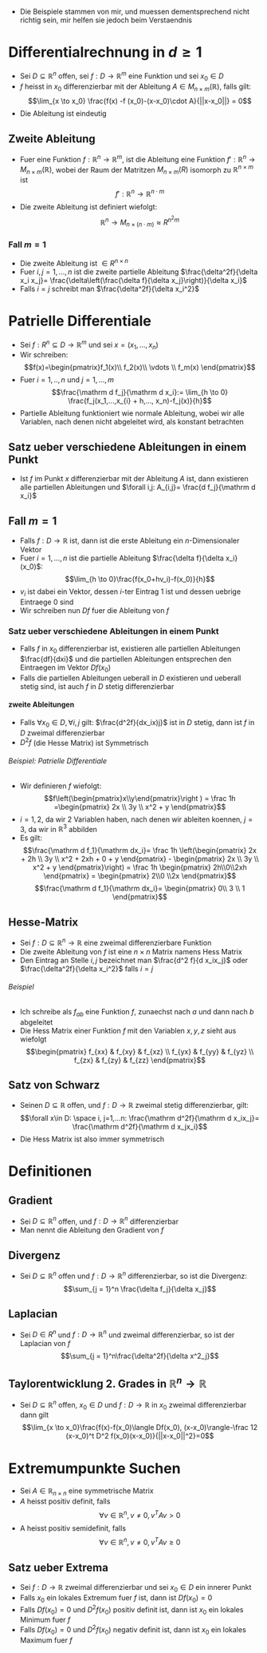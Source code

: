 - Die Beispiele stammen von mir, und muessen dementsprechend nicht richtig sein, mir helfen sie jedoch beim Verstaendnis
# Differentialrechnung in $d \ge 1$
- Sei $D \subseteq \mathbb R^n$ offen, sei $f: D \to \mathbb R^m$ eine Funktion und sei $x_0 \in D$ 
- $f$ heisst in $x_0$ differenzierbar mit der Ableitung $A \in M_{n \times m}(\mathbb R)$, falls gilt:
$$\lim_{x \to x_0} \frac{f(x) -f (x_0)-(x-x_0)\cdot A}{||x-x_0||} = 0$$
- Die Ableitung ist eindeutig

## Zweite Ableitung
- Fuer eine Funktion $f: \mathbb R^n \to \mathbb R^m$, ist die Ableitung eine Funktion $f': \mathbb R^n \to M_{n \times m}(\mathbb R)$, wobei der Raum der Matritzen $M_{n \times m}(R)$ isomorph zu $\mathbb R^{n \times m}$ ist
$$f': \mathbb R^n \to \mathbb R^{n \cdot m}$$
- Die zweite Ableitung ist definiert wiefolgt:
$$\mathbb R^n \to M_{n \times (n \cdot m)} \approx R^{n^2 m}$$
### Fall $m = 1$
- Die zweite Ableitung ist $\in R^{n \times n}$
-  Fuer $i, j = 1,...,n$ ist die zweite partielle Ableitung $\frac{\delta^2f}{\delta x_i x_j}= \frac{\delta\left(\frac{\delta f}{\delta x_j}\right)}{\delta x_i}$
- Falls $i = j$ schreibt man $\frac{\delta^2f}{\delta x_i^2}$ 
# Patrielle Differentiale
- Sei $f: R^n \subseteq D \to \mathbb R^m$ und sei $x = (x_1,...,x_n)$
- Wir schreiben: 
$$f(x)=\begin{pmatrix}f_1(x)\\ f_2(x)\\ \vdots \\ f_m(x)
\end{pmatrix}$$
- Fuer $i = 1, .., n$ und $j = 1,...,m$
$$\frac{\mathrm d f_j}{\mathrm d x_i}:=
\lim_{h \to 0}
\frac{f_j(x_1,...,x_{i} + h,..., x_n)-f_j(x)}{h}$$
- Partielle Ableitung funktioniert wie normale Ableitung, wobei wir alle Variablen, nach denen nicht abgeleitet wird, als konstant betrachten
## Satz ueber verschiedene Ableitungen in einem Punkt
- Ist $f$ im Punkt $x$ differenzierbar mit der Ableitung $A$ ist, dann existieren alle partiellen Ableitungen und $\forall i,j: A_{i,j}= \frac{d f_j}{\mathrm d x_i}$
## Fall $m = 1$
- Falls $f:D \to \mathbb R$ ist, dann ist die erste Ableitung ein $n$-Dimensionaler Vektor
- Fuer $i=1,...,n$ ist die partielle Ableitung $\frac{\delta f}{\delta x_i}(x_0)$:
$$\lim_{h \to 0}\frac{f(x_0+hv_i)-f(x_0)}{h}$$
- $v_i$ ist dabei ein Vektor, dessen $i$-ter Eintrag $1$ ist und dessen uebrige Eintraege $0$ sind
- Wir schreiben nun $Df$ fuer die Ableitung von $f$
### Satz ueber verschiedene Ableitungen in einem Punkt
- Falls $f$ in $x_0$ differenzierbar ist,  existieren alle partiellen Ableitungen $\frac{df}{dxi}$ und die partiellen Ableitungen entsprechen den Eintraegen im Vektor $Df(x_0)$
- Falls die partiellen Ableitungen ueberall in $D$ existieren und ueberall stetig sind, ist auch $f$ in $D$ stetig differenzierbar
#### zweite Ableitungen
- Falls $\forall x_0 \in D, \forall i, j$ gilt: $\frac{d^2f}{dx_ix)j}$ ist in $D$ stetig, dann ist $f$ in $D$ zweimal differenzierbar
- $D^2f$ (die Hesse Matrix) ist Symmetrisch
###### Beispiel: Patrielle Differentiale
- Wir definieren $f$ wiefolgt:
$$f\left(\begin{pmatrix}x\\y\end{pmatrix}\right ) = \frac 1h
=\begin{pmatrix}
2x \\
3y \\
x^2 + y
\end{pmatrix}$$
- $i=1, 2$, da wir 2 Variablen haben, nach denen wir ableiten koennen, $j= 3$, da wir in $\mathbb R^3$ abbilden
- Es gilt:
$$\frac{\mathrm d f_1}{\mathrm dx_i}= \frac 1h \left(\begin{pmatrix}
2x + 2h \\ 3y \\ x^2 + 2xh + 0 + y
\end{pmatrix} - \begin{pmatrix}
2x \\ 3y \\ x^2 + y
\end{pmatrix}\right) =
\frac 1h \begin{pmatrix}
2h\\0\\2xh
\end{pmatrix}
=
\begin{pmatrix}
2\\0 \\2x
\end{pmatrix}$$
$$\frac{\mathrm d f_1}{\mathrm dx_i}= \begin{pmatrix}
0\\
3 \\
1
\end{pmatrix}$$
## Hesse-Matrix
- Sei $f: D \subseteq \mathbb R^n \to \mathbb R$ eine zweimal differenzierbare Funktion
- Die zweite Ableitung von $f$ ist eine $n \times n$ Matrix namens Hess Matrix
- Den Eintrag an Stelle $i,j$ bezeichnet man $\frac{d^2 f}{d x_ix_j}$ oder $\frac{\delta^2f}{\delta x_i^2}$ falls $i = j$
###### Beispiel
- Ich schreibe als $f_{ab}$ eine Funktion $f$, zunaechst nach $a$ und dann nach $b$ abgeleitet
- Die Hess Matrix einer Funktion $f$ mit den Variablen $x, y, z$ sieht aus wiefolgt
$$\begin{pmatrix}
f_{xx} & f_{xy} & f_{xz} \\
f_{yx} & f_{yy} & f_{yz} \\
f_{zx} & f_{zy} & f_{zz}
\end{pmatrix}$$
## Satz von Schwarz
- Seinen $D \subseteq \mathbb R$ offen, und $f: D \to \mathbb R$ zweimal stetig differenzierbar, gilt:
$$\forall x\in D: \space i, j=1,...n: \frac{\mathrm d^2f}{\mathrm d x_ix_j}= \frac{\mathrm d^2f}{\mathrm d x_jx_i}$$
- Die Hess Matrix ist also immer symmetrisch
# Definitionen
## Gradient
- Sei $D \subseteq \mathbb R^n$ offen, und $f:D \to \mathbb R^n$ differenzierbar
- Man nennt die Ableitung den Gradient von $f$
## Divergenz
- Sei $D \subseteq \mathbb R^n$ offen und $f: D \to \mathbb R^n$ differenzierbar, so ist die Divergenz:
$$\sum_{j = 1}^n \frac{\delta f_j}{\delta x_j}$$
## Laplacian
- Sei $D \in R^n$ und $f: D \to \mathbb R^n$ und zweimal differenzierbar, so ist der Laplacian von $f$
$$\sum_{j = 1}^n\frac{\delta^2f}{\delta x^2_j}$$
## Taylorentwicklung 2. Grades in $\mathbb R^n \to \mathbb R$
- Sei $D \subseteq \mathbb R^n$ offen, $x_0 \in D$ und $f: D\to \mathbb R$ in $x_0$ zweimal differenzierbar dann gilt 
$$\lim_{x \to x_0}\frac{f(x)-f(x_0)\langle Df(x_0), (x-x_0)\rangle-\frac 12 (x-x_0)^t D^2 f(x_0)(x-x_0)}{||x-x_0||^2}=0$$
# Extremumpunkte Suchen
- Sei $A \in \mathbb R_{n \times n}$ eine symmetrische Matrix
- $A$ heisst positiv definit, falls 
$$\forall v \in \mathbb R^n, v \neq 0, v^TAv >0$$
- A heisst positiv semidefinit, falls 
$$\forall v \in \mathbb R^n, v \neq 0, v^TAv \ge 0$$
## Satz ueber Extrema
- Sei $f:D \to \mathbb R$ zweimal differenzierbar und sei $x_0 \in D$ ein innerer Punkt
- Falls $x_0$ ein lokales Extremum fuer $f$ ist, dann ist $Df(x_0)=0$
- Falls $Df(x_0)=0$ und $D^2f(x_0)$ positiv definit ist, dann ist $x_0$ ein lokales Minimum fuer $f$
- Falls $Df(x_0)=0$ und $D^2f(x_0)$ negativ definit ist, dann ist $x_0$ ein lokales Maximum fuer $f$